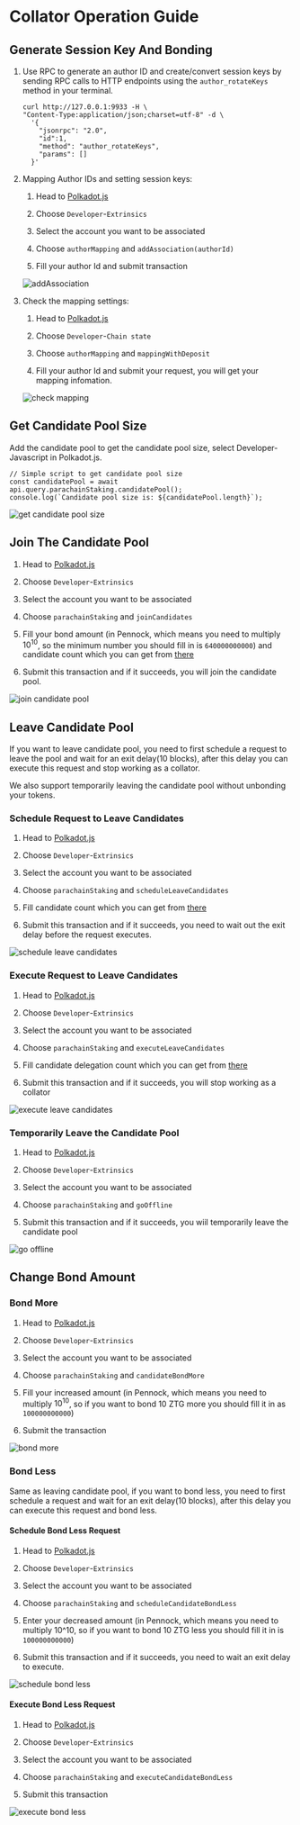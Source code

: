 # Collator Operation Guide

## Generate Session Key And Bonding

1. Use RPC to generate an author ID and create/convert session keys by sending
   RPC calls to HTTP endpoints using the `author_rotateKeys` method in your
   terminal.

   ```
   curl http://127.0.0.1:9933 -H \
   "Content-Type:application/json;charset=utf-8" -d \
     '{
       "jsonrpc": "2.0",
       "id":1,
       "method": "author_rotateKeys",
       "params": []
     }'
   ```

1. Mapping Author IDs and setting session keys:

   1. Head to
      [Polkadot.js](https://polkadot.js.org/apps/?rpc=wss%3A%2F%2Fbsr.zeitgeist.pm#/accounts)

   1. Choose `Developer`-`Extrinsics`

   1. Select the account you want to be associated

   1. Choose `authorMapping` and `addAssociation(authorId)`

   1. Fill your author Id and submit transaction

   ![addAssociation](/img/mapping-association.png)

1. Check the mapping settings:

   1. Head to
      [Polkadot.js](https://polkadot.js.org/apps/?rpc=wss%3A%2F%2Fbsr.zeitgeist.pm#/accounts)

   1. Choose `Developer`-`Chain state`

   1. Choose `authorMapping` and `mappingWithDeposit`

   1. Fill your author Id and submit your request, you will get your mapping
      infomation.

   ![check mapping](/img/check-mapping.png)

## Get Candidate Pool Size

Add the candidate pool to get the candidate pool size, select
Developer-Javascript in Polkadot.js.

```
// Simple script to get candidate pool size
const candidatePool = await api.query.parachainStaking.candidatePool();
console.log(`Candidate pool size is: ${candidatePool.length}`);
```

![get candidate pool size](/img/get-candidate-pool-size.png)

## Join The Candidate Pool

1.  Head to
    [Polkadot.js](https://polkadot.js.org/apps/?rpc=wss%3A%2F%2Fbsr.zeitgeist.pm#/accounts)

1.  Choose `Developer`-`Extrinsics`

1.  Select the account you want to be associated

1.  Choose `parachainStaking` and `joinCandidates`

1.  Fill your bond amount (in Pennock, which means you need to multiply
    $10^{10}$, so the minimum number you should fill in is `640000000000`) and
    candidate count which you can get from [there](#get-candidate-pool-size)
1.  Submit this transaction and if it succeeds, you will join the candidate
    pool.

![join candidate pool](/img/join-candidate-pool.png)

## Leave Candidate Pool

If you want to leave candidate pool, you need to first schedule a request to
leave the pool and wait for an exit delay(10 blocks), after this delay you can
execute this request and stop working as a collator.

We also support temporarily leaving the candidate pool without unbonding your
tokens.

### Schedule Request to Leave Candidates

1.  Head to
    [Polkadot.js](https://polkadot.js.org/apps/?rpc=wss%3A%2F%2Fbsr.zeitgeist.pm#/accounts)

1.  Choose `Developer`-`Extrinsics`

1.  Select the account you want to be associated

1.  Choose `parachainStaking` and `scheduleLeaveCandidates`

1.  Fill candidate count which you can get from
    [there](#get-candidate-pool-size)
1.  Submit this transaction and if it succeeds, you need to wait out the exit
    delay before the request executes.

![schedule leave candidates](/img/schedule-leave-candidates.png)

### Execute Request to Leave Candidates

1.  Head to
    [Polkadot.js](https://polkadot.js.org/apps/?rpc=wss%3A%2F%2Fbsr.zeitgeist.pm#/accounts)

1.  Choose `Developer`-`Extrinsics`

1.  Select the account you want to be associated

1.  Choose `parachainStaking` and `executeLeaveCandidates`

1.  Fill candidate delegation count which you can get from
    [there](#get-candidate-pool-size)
1.  Submit this transaction and if it succeeds, you will stop working as a
    collator

![execute leave candidates](/img/execute-leave-candidates.png)

### Temporarily Leave the Candidate Pool

1.  Head to
    [Polkadot.js](https://polkadot.js.org/apps/?rpc=wss%3A%2F%2Fbsr.zeitgeist.pm#/accounts)

1.  Choose `Developer`-`Extrinsics`

1.  Select the account you want to be associated

1.  Choose `parachainStaking` and `goOffline`

1.  Submit this transaction and if it succeeds, you wiil temporarily leave the
    candidate pool

![go offline](/img/go-offline.png)

## Change Bond Amount

### Bond More

1.  Head to
    [Polkadot.js](https://polkadot.js.org/apps/?rpc=wss%3A%2F%2Fbsr.zeitgeist.pm#/accounts)

1.  Choose `Developer`-`Extrinsics`

1.  Select the account you want to be associated

1.  Choose `parachainStaking` and `candidateBondMore`

1.  Fill your increased amount (in Pennock, which means you need to multiply
    $10^{10}$, so if you want to bond 10 ZTG more you should fill it in as
    `100000000000`)

1.  Submit the transaction

![bond more](/img/bond-more.png)

### Bond Less

Same as leaving candidate pool, if you want to bond less, you need to first
schedule a request and wait for an exit delay(10 blocks), after this delay you
can execute this request and bond less.

#### Schedule Bond Less Request

1.  Head to
    [Polkadot.js](https://polkadot.js.org/apps/?rpc=wss%3A%2F%2Fbsr.zeitgeist.pm#/accounts)

1.  Choose `Developer`-`Extrinsics`

1.  Select the account you want to be associated

1.  Choose `parachainStaking` and `scheduleCandidateBondLess`

1.  Enter your decreased amount (in Pennock, which means you need to multiply
    10^10, so if you want to bond 10 ZTG less you should fill it in is
    `100000000000`)

1.  Submit this transaction and if it succeeds, you need to wait an exit delay
    to execute.

![schedule bond less](/img/schedule-bond-less.png)

#### Execute Bond Less Request

1.  Head to
    [Polkadot.js](https://polkadot.js.org/apps/?rpc=wss%3A%2F%2Fbsr.zeitgeist.pm#/accounts)

1.  Choose `Developer`-`Extrinsics`

1.  Select the account you want to be associated

1.  Choose `parachainStaking` and `executeCandidateBondLess`

1.  Submit this transaction

![execute bond less](/img/execute-bond-less.png)
